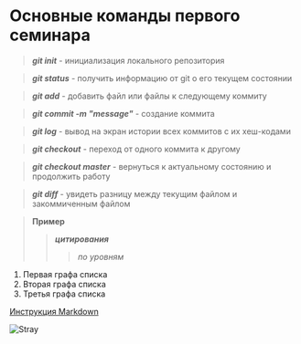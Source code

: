 # Основные команды первого семинара

> ***git init*** - инициализация локального репозитория

> ***git status*** - получить информацию от git о его текущем состоянии

> ***git add*** - добавить файл или файлы к следующему коммиту

> ***git commit -m "message"*** - создание коммита

> ***git log*** - вывод на экран истории всех коммитов с их хеш-кодами

> ***git checkout*** - переход от одного коммита к другому

> ***git checkout master*** - вернуться к актуальному состоянию и продолжить работу

> ***git diff*** - увидеть разницу между текущим файлом и закоммиченным файлом

> **Пример**
>> ***цитирования***
>>> *по уровням*

1. Первая графа списка
2. Вторая графа списка
3. Третья графа списка 

[Инструкция Markdown](https://gist.github.com/Jekins/2bf2d0638163f1294637#Links)

![Stray](/Users/Nikita/Desktop/Stray.jpg)